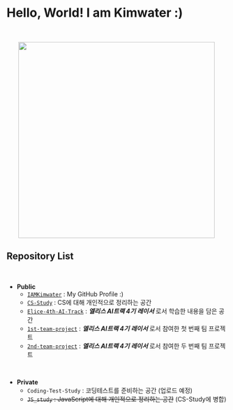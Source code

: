 # **Hello, World! I am Kimwater :)**
<br>
<p align="center"><img src="https://user-images.githubusercontent.com/97582839/177119073-08bcfb2f-ff3c-4fab-8d5b-428f810a296b.jpg" width="450px"></p>

## **Repository List**

<br>

* **Public**
	- [`IAMKimwater`](https://github.com/iamkimwater/IAMKimwater.git) : My GitHub Profile :)
	- [`CS-Study`](https://github.com/iamkimwater/CS-Study.git) : CS에 대해 개인적으로 정리하는 공간
	- [`Elice-4th-AI-Track`](https://github.com/iamkimwater/Elice-AI-4th-Track.git) : ***엘리스 AI트랙 4기 레이서*** 로서 학습한 내용을 담은 공간
	- [`1st-team-project`](https://github.com/iamkimwater/1st-team-project.git) : ***엘리스 AI트랙 4기 레이서*** 로서 참여한 첫 번째 팀 프로젝트
	- [`2nd-team-project`](https://github.com/iamkimwater/2nd-team-project.git) : ***엘리스 AI트랙 4기 레이서*** 로서 참여한 두 번째 팀 프로젝트

<br>

* **Private**
	- `Coding-Test-Study` : 코딩테스트를 준비하는 공간 (업로드 예정)
	- ~~`JS_study` : JavaScript에 대해 개인적으로 정리하는 공간~~ (CS-Study에 병합)

